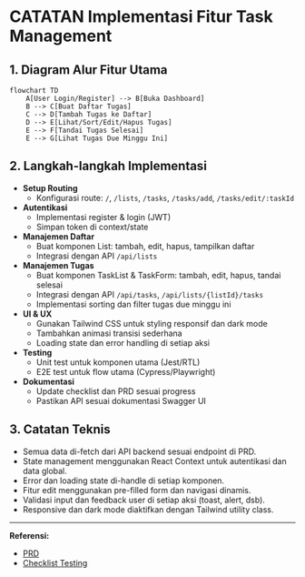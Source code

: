 # CATATAN Implementasi Fitur Task Management

## 1. Diagram Alur Fitur Utama

```mermaid
flowchart TD
    A[User Login/Register] --> B[Buka Dashboard]
    B --> C[Buat Daftar Tugas]
    C --> D[Tambah Tugas ke Daftar]
    D --> E[Lihat/Sort/Edit/Hapus Tugas]
    E --> F[Tandai Tugas Selesai]
    E --> G[Lihat Tugas Due Minggu Ini]
```

## 2. Langkah-langkah Implementasi

- **Setup Routing**
  - Konfigurasi route: `/`, `/lists`, `/tasks`, `/tasks/add`, `/tasks/edit/:taskId`
- **Autentikasi**
  - Implementasi register & login (JWT)
  - Simpan token di context/state
- **Manajemen Daftar**
  - Buat komponen List: tambah, edit, hapus, tampilkan daftar
  - Integrasi dengan API `/api/lists`
- **Manajemen Tugas**
  - Buat komponen TaskList & TaskForm: tambah, edit, hapus, tandai selesai
  - Integrasi dengan API `/api/tasks`, `/api/lists/{listId}/tasks`
  - Implementasi sorting dan filter tugas due minggu ini
- **UI & UX**
  - Gunakan Tailwind CSS untuk styling responsif dan dark mode
  - Tambahkan animasi transisi sederhana
  - Loading state dan error handling di setiap aksi
- **Testing**
  - Unit test untuk komponen utama (Jest/RTL)
  - E2E test untuk flow utama (Cypress/Playwright)
- **Dokumentasi**
  - Update checklist dan PRD sesuai progress
  - Pastikan API sesuai dokumentasi Swagger UI

## 3. Catatan Teknis

- Semua data di-fetch dari API backend sesuai endpoint di PRD.
- State management menggunakan React Context untuk autentikasi dan data global.
- Error dan loading state di-handle di setiap komponen.
- Fitur edit menggunakan pre-filled form dan navigasi dinamis.
- Validasi input dan feedback user di setiap aksi (toast, alert, dsb).
- Responsive dan dark mode diaktifkan dengan Tailwind utility class.

---

**Referensi:**  
- [PRD](./prd.md)  
- [Checklist Testing](./test-case-checklist.md)